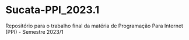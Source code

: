 # Sucata-PPI_2023.1
Repositório para o trabalho final da matéria de Programação Para Internet (PPI) - Semestre 2023/1
